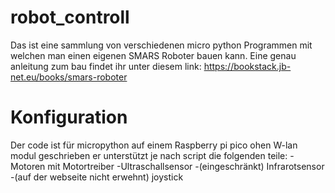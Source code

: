 # robot_controll
Das ist eine sammlung von verschiedenen micro python Programmen mit welchen man einen eigenen SMARS Roboter bauen kann. Eine genau anleitung zum bau findet ihr unter diesem link: https://bookstack.jb-net.eu/books/smars-roboter

# Konfiguration
Der code ist für micropython auf einem Raspberry pi pico ohen W-lan modul geschrieben er unterstützt je nach script die folgenden teile:
-Motoren mit Motortreiber 
-Ultraschallsensor
-(eingeschränkt) Infrarotsensor
-(auf der webseite nicht erwehnt) joystick
